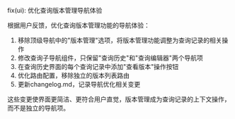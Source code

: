 fix(ui): 优化查询版本管理导航体验

根据用户反馈，优化查询版本管理功能的导航体验：

1. 移除顶级导航中的"版本管理"选项，将版本管理功能调整为查询记录的相关操作
2. 修改查询子导航组件，只保留"查询历史"和"查询编辑器"两个导航项
3. 在查询历史界面的每个查询记录中添加"查看版本"操作按钮
4. 优化路由配置，移除独立的版本列表路由
5. 更新changelog.md，记录导航优化相关变更

这些变更使界面更简洁、更符合用户直觉，版本管理成为查询记录的上下文操作，而不是独立的导航项。